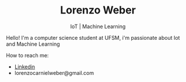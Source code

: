 <h1 align="center"> Lorenzo Weber </h1>
<p align="center">IoT | Machine Learning</p>
<p>Hello! I'm a computer science student at UFSM, i'm passionate about Iot and Machine Learning</p>
<p>How to reach me:</p>
<ul>
  <a href="https://www.linkedin.com/in/lorenzo-weber-520a27218/"><li>Linkedin</li></a>
  <li>lorenzocarnielweber@gmail.com</li>
</ul>
